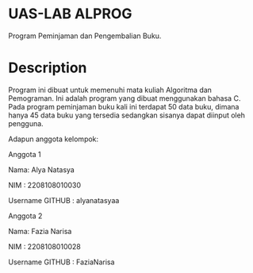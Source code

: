 # UAS-LAB ALPROG
Program Peminjaman dan Pengembalian Buku.

# Description
Program ini dibuat untuk memenuhi mata kuliah Algoritma dan Pemograman.
Ini adalah program yang dibuat menggunakan bahasa C. Pada program peminjaman buku kali ini
terdapat 50 data buku, dimana hanya 45 data buku yang tersedia sedangkan sisanya dapat diinput oleh pengguna.
 
 Adapun anggota kelompok:

Anggota 1

Nama: Alya Natasya

NIM : 2208108010030

Username GITHUB : alyanatasyaa


Anggota 2

Nama: Fazia Narisa

NIM : 2208108010028

Username GITHUB : FaziaNarisa

